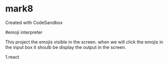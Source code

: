 # mark8
Created with CodeSandbox

#emoji interpreter

This project the emojis visible in the screen. when we will click the emojis in the input box it shoulb be display the output in the screen.


1.react
